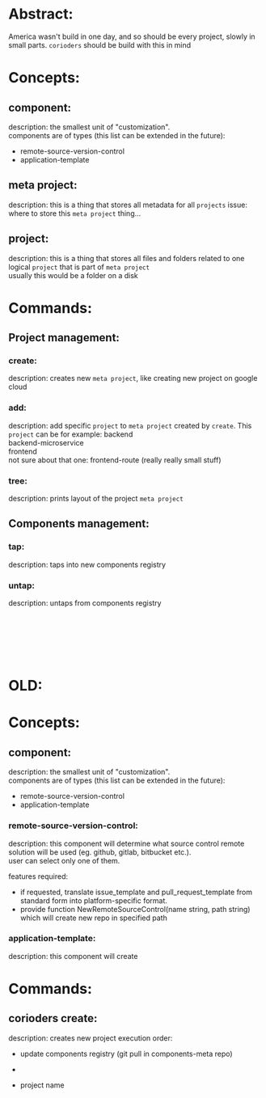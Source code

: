 # Abstract:

America wasn't build in one day, and so should be every project, slowly in small parts. `corioders` should be build with this in mind

# Concepts:

## component:

description: the smallest unit of "customization".  
components are of types (this list can be extended in the future):

- remote-source-version-control
- application-template

## meta project:

description: this is a thing that stores all metadata for all `projects`
issue: where to store this `meta project` thing...

## project:

description: this is a thing that stores all files and folders related to one logical `project` that is part of `meta project`  
usually this would be a folder on a disk

# Commands:

## Project management:

### create:

description: creates new `meta project`, like creating new project on google cloud

### add:

description: add specific `project` to `meta project` created by `create`. This `project` can be for example:
backend  
backend-microservice  
frontend  
not sure about that one: frontend-route (really really small stuff)

### tree:

description: prints layout of the project `meta project`

## Components management:

### tap:

description: taps into new components registry

### untap:

description: untaps from components registry

<br><br><br><br><br>

# OLD:

# Concepts:

## component:

description: the smallest unit of "customization".  
components are of types (this list can be extended in the future):

- remote-source-version-control
- application-template

### remote-source-version-control:

description: this component will determine what source control remote solution will be used (eg. github, gitlab, bitbucket etc.).  
user can select only one of them.

features required:

- if requested, translate issue_template and pull_request_template from standard form into platform-specific format.
- provide function NewRemoteSourceControl(name string, path string) which will create new repo in specified path

### application-template:

description: this component will create

# Commands:

## corioders create:

description: creates new project
execution order:

- update components registry (git pull in components-meta repo)
-

- project name
